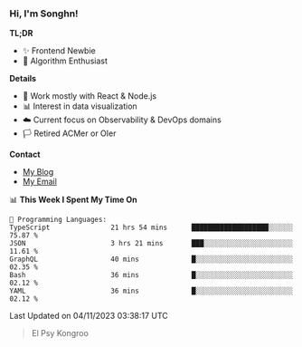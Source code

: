 ### Hi, I'm Songhn!

**TL;DR**

- ✨ Frontend Newbie
- 🎈 Algorithm Enthusiast

**Details**

- 🎯 Work mostly with React & Node.js
- 📊 Interest in data visualization
- ☁️ Current focus on Observability & DevOps domains
- 🏳️ Retired ACMer or OIer

**Contact**
- [My Blog](https://blog.songhn.com)
- [My Email](mailto:songhn233@gmail.com)

<!--START_SECTION:waka-->
📊 **This Week I Spent My Time On** 

```text
💬 Programming Languages: 
TypeScript               21 hrs 54 mins      ███████████████████░░░░░░   75.87 % 
JSON                     3 hrs 21 mins       ███░░░░░░░░░░░░░░░░░░░░░░   11.61 % 
GraphQL                  40 mins             █░░░░░░░░░░░░░░░░░░░░░░░░   02.35 % 
Bash                     36 mins             █░░░░░░░░░░░░░░░░░░░░░░░░   02.12 % 
YAML                     36 mins             █░░░░░░░░░░░░░░░░░░░░░░░░   02.12 % 
```


 Last Updated on 04/11/2023 03:38:17 UTC
<!--END_SECTION:waka-->

> El Psy Kongroo
